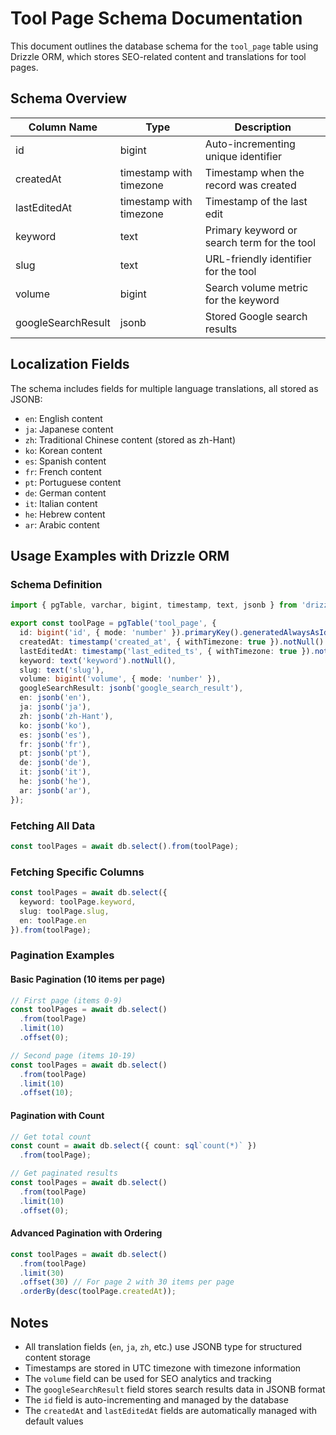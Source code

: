# Tool Page Schema Documentation

This document outlines the database schema for the `tool_page` table using Drizzle ORM, which stores SEO-related content and translations for tool pages.

## Schema Overview

| Column Name | Type | Description |
|------------|------|-------------|
| id | bigint | Auto-incrementing unique identifier |
| createdAt | timestamp with timezone | Timestamp when the record was created |
| lastEditedAt | timestamp with timezone | Timestamp of the last edit |
| keyword | text | Primary keyword or search term for the tool |
| slug | text | URL-friendly identifier for the tool |
| volume | bigint | Search volume metric for the keyword |
| googleSearchResult | jsonb | Stored Google search results |

## Localization Fields

The schema includes fields for multiple language translations, all stored as JSONB:

- `en`: English content
- `ja`: Japanese content
- `zh`: Traditional Chinese content (stored as zh-Hant)
- `ko`: Korean content
- `es`: Spanish content
- `fr`: French content
- `pt`: Portuguese content
- `de`: German content
- `it`: Italian content
- `he`: Hebrew content
- `ar`: Arabic content

## Usage Examples with Drizzle ORM

### Schema Definition
```typescript
import { pgTable, varchar, bigint, timestamp, text, jsonb } from 'drizzle-orm/pg-core';

export const toolPage = pgTable('tool_page', {
  id: bigint('id', { mode: 'number' }).primaryKey().generatedAlwaysAsIdentity(),
  createdAt: timestamp('created_at', { withTimezone: true }).notNull().defaultNow(),
  lastEditedAt: timestamp('last_edited_ts', { withTimezone: true }).notNull().defaultNow(),
  keyword: text('keyword').notNull(),
  slug: text('slug'),
  volume: bigint('volume', { mode: 'number' }),
  googleSearchResult: jsonb('google_search_result'),
  en: jsonb('en'),
  ja: jsonb('ja'),
  zh: jsonb('zh-Hant'),
  ko: jsonb('ko'),
  es: jsonb('es'),
  fr: jsonb('fr'),
  pt: jsonb('pt'),
  de: jsonb('de'),
  it: jsonb('it'),
  he: jsonb('he'),
  ar: jsonb('ar'),
});
```

### Fetching All Data
```typescript
const toolPages = await db.select().from(toolPage);
```

### Fetching Specific Columns
```typescript
const toolPages = await db.select({
  keyword: toolPage.keyword,
  slug: toolPage.slug,
  en: toolPage.en
}).from(toolPage);
```

### Pagination Examples

#### Basic Pagination (10 items per page)
```typescript
// First page (items 0-9)
const toolPages = await db.select()
  .from(toolPage)
  .limit(10)
  .offset(0);

// Second page (items 10-19)
const toolPages = await db.select()
  .from(toolPage)
  .limit(10)
  .offset(10);
```

#### Pagination with Count
```typescript
// Get total count
const count = await db.select({ count: sql`count(*)` })
  .from(toolPage);

// Get paginated results
const toolPages = await db.select()
  .from(toolPage)
  .limit(10)
  .offset(0);
```

#### Advanced Pagination with Ordering
```typescript
const toolPages = await db.select()
  .from(toolPage)
  .limit(30)
  .offset(30) // For page 2 with 30 items per page
  .orderBy(desc(toolPage.createdAt));
```

## Notes

- All translation fields (`en`, `ja`, `zh`, etc.) use JSONB type for structured content storage
- Timestamps are stored in UTC timezone with timezone information
- The `volume` field can be used for SEO analytics and tracking
- The `googleSearchResult` field stores search results data in JSONB format
- The `id` field is auto-incrementing and managed by the database
- The `createdAt` and `lastEditedAt` fields are automatically managed with default values 